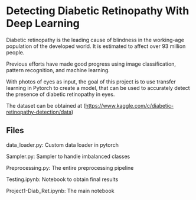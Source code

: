 # Detecting Diabetic Retinopathy With Deep Learning

Diabetic retinopathy is the leading cause of blindness in the working-age population of the developed world. It is estimated to affect over 93 million people.

Previous efforts have made good progress using image classification, pattern recognition, and machine learning. 

With photos of eyes as input, the goal of this project is to use transfer learning in Pytorch to create a model, that can be used to accurately detect the presence of diabetic retinopathy in eyes.

The dataset can be obtained at (https://www.kaggle.com/c/diabetic-retinopathy-detection/data)

## Files

data_loader.py: Custom data loader in pytorch

Sampler.py: Sampler to handle imbalanced classes

Preprocessing.py: The entire preprocessing pipeline

Testing.ipynb: Notebook to obtain final results

Project1-Diab_Ret.ipynb: The main notebook


